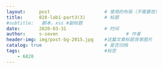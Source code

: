 ```yaml
---
layout:     post   				    # 使用的布局（不需要改）
title:      828-lab1-part3(3)		# 标题 
#subtitle:   脚本，xss #副标题
date:       2020-03-31 				# 时间
author:     s-seven 						# 作者
header-img: img/post-bg-2015.jpg 	#这篇文章标题背景图片
catalog: true 						# 是否归档
tags:								#标签
    - 6828
---
```

